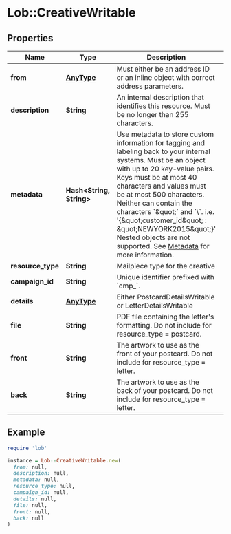 # Lob::CreativeWritable

## Properties

| Name | Type | Description | Notes |
| ---- | ---- | ----------- | ----- |
| **from** | [**AnyType**](.md) | Must either be an address ID or an inline object with correct address parameters. |  |
| **description** | **String** | An internal description that identifies this resource. Must be no longer than 255 characters.  | [optional] |
| **metadata** | **Hash&lt;String, String&gt;** | Use metadata to store custom information for tagging and labeling back to your internal systems. Must be an object with up to 20 key-value pairs. Keys must be at most 40 characters and values must be at most 500 characters. Neither can contain the characters &#x60;\&quot;&#x60; and &#x60;\\&#x60;. i.e. &#39;{\&quot;customer_id\&quot; : \&quot;NEWYORK2015\&quot;}&#39; Nested objects are not supported.  See [Metadata](#section/Metadata) for more information. | [optional] |
| **resource_type** | **String** | Mailpiece type for the creative |  |
| **campaign_id** | **String** | Unique identifier prefixed with &#x60;cmp_&#x60;. |  |
| **details** | [**AnyType**](.md) | Either PostcardDetailsWritable or LetterDetailsWritable | [optional] |
| **file** | **String** | PDF file containing the letter&#39;s formatting. Do not include for resource_type &#x3D; postcard. | [optional] |
| **front** | **String** | The artwork to use as the front of your postcard. Do not include for resource_type &#x3D; letter.  | [optional] |
| **back** | **String** | The artwork to use as the back of your postcard. Do not include for resource_type &#x3D; letter.  | [optional] |

## Example

```ruby
require 'lob'

instance = Lob::CreativeWritable.new(
  from: null,
  description: null,
  metadata: null,
  resource_type: null,
  campaign_id: null,
  details: null,
  file: null,
  front: null,
  back: null
)
```

